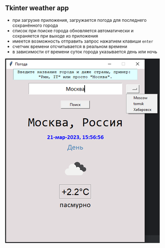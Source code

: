 ## Tkinter weather app
- при загрузке приложения, загружается погода для последнего сохранённого города
- список при поиске города обновляется автоматически и сохраняется при выходе из приложения
- имеется возможность отправить запрос нажатием клавиши `enter`
- счетчик времени отсчитывается в реальном времени
- в зависимости от времени суток города указывается день или ночь


![alt_text](new.png)


